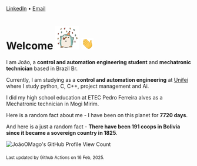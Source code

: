 [LinkedIn](https://www.linkedin.com/in/joão-pedro-gozzoli-b95641301/) &bull;
[Email](joaopedrogozzoli@gmail.com)

# Welcome <img src="happy.gif" height="64px" /> <img src="wave.gif" height="32px" />

I am João, a  **control and automation engineering student** and **mechatronic technician** based in Brazil Br.

Currently, I am studying as a **control and automation engineering** at [Unifei](https://unifei.edu.br) where I study python, C, C++, project management and Ai.

I did my high school education at ETEC Pedro Ferreira alves as a Mechatronic technician in Mogi Mirim.

Here is a random fact about me - I have been on this planet for **7720 days**.

And here is a just a random fact -  **There have been 191 coops in Bolivia since it became a sovereign country in 1825**.

![JoãoOMago's GitHub Profile View Count](https://komarev.com/ghpvc/?username=JoaoOMago)

<sub>Last updated by Github Actions on 16 Feb, 2025.</sub>
